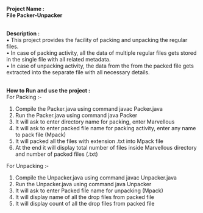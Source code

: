 <b>Project Name :</b> </br>
<b>File Packer-Unpacker</b> </br> </br>

<b>Description :</b> </br>
• This project provides the facility of packing and unpacking the regular 
files. </br>
• In case of packing activity, all the data of multiple regular files gets 
stored in the single file with all related metadata. </br>
• In case of unpacking activity, the data from the from the packed file 
gets extracted into the separate file with all necessary details. </br> </br>

<b>How to Run and use the project :</b> </br>
For Packing :-</br>
1) Compile the Packer.java using command javac Packer.java
2) Run the Packer.java using command java Packer
3) It will ask to enter directory name for packing, enter Marvellous
4) It will ask to enter packed file name for packing activity, enter any name to pack file (Mpack)
5) It will packed all the files with extension .txt into Mpack file
6) At the end it will display total number of files inside Marvellous directory and number of packed files (.txt)
   
For Unpacking :-</br>
1) Compile the Unpacker.java using command javac Unpacker.java
2) Run the Unpacker.java using command java Unpacker
3) It will ask to enter Packed file name for unpacking (Mpack)
4) It will display name of all the drop files from packed file
5) It will display count of all the drop files from packed file
